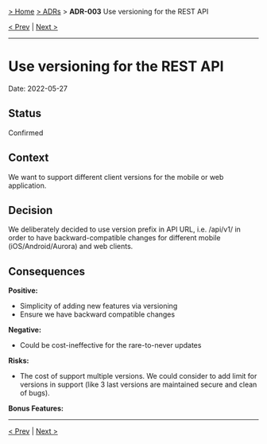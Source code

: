 [> Home](../README.md) [> ADRs](README.md) > **ADR-003** Use versioning for the REST API

[< Prev](ADR-002-spa-api-mobile.md)  |  [Next >](ADR-004-PostgreSQL-database.md)

---


# Use versioning for the REST API

Date: 2022-05-27

## Status

Confirmed

## Context

We want to support different client versions for the mobile or web application.

## Decision

We deliberately decided to use version prefix in API URL, i.e. /api/v1/ in order to have backward-compatible changes for different mobile (iOS/Android/Aurora) and web clients.

## Consequences

**Positive:**
- Simplicity of adding new features via versioning
- Ensure we have backward compatible changes

**Negative:**
- Could be cost-ineffective for the rare-to-never updates

**Risks:**
- The cost of support multiple versions. We could consider to add limit for versions in support (like 3 last versions are maintained secure and clean of bugs).

**Bonus Features:**


---

[< Prev](ADR-002-spa-api-mobile.md)  |  [Next >](ADR-004-PostgreSQL-database.md)
